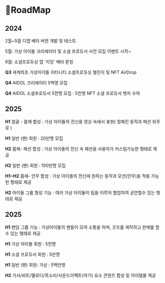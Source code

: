 # RoadMap

## **2024**

2월\~5월 디앱 베타 버젼 개발 및 테스트&#x20;

5월: 가상 아이돌 크리에이터 및 소셜 프로듀서 사전 모집 이벤트 시작\~&#x20;

6월: 소셜프로듀싱 앱 '지잉' 베타 론칭

**Q3**  세계최초 가상아이돌 이터니티 소셜프로듀싱 챌린지 및 NFT AirDrop

**Q4** AIDOL  크리에이터  5백명 모집&#x20;

**Q4** AIDOL 소셜프로듀서 5천명 모집 : 5천명 NFT 소셜 프로듀서 뱃지 수여



## **2025**

**H1** 얼굴 - 몸체 합성 : 가상 아이돌의 전신을 영상 속에서 표현( 정해진 동작과 패션 위주로 )

**H1** 일반 (팬)  회원  : 20만명 모집

**H2**  몸체- 패션 합성 : 가상 아이돌의 전신 속 패션을 사용자가 커스텀가능한 형태로 제공

**H2**  일반 (팬) 회원  : 100만명 모집

**H1\~H2** 몸체- 안무 합성 : 가상 아이돌의 전신에 원하는 동작과 모션(안무)을 적용 가능한 형태로 제공

**H2** 아이돌 그룹 형성 기능 : 여러 가상 아이돌이 팀을 이루어 협업하여 공연할수 있는 형태로 제공



## **2025**

**H1**  팬덤 그룹 기능 : 가상아이돌의 팬들이 모여 소통을 하며, 굿즈를 제작하고 판매를 할수 있는 형태로 제공

**H1**  가상 아이돌 회원  : 5천명

**H1**  소셜 프로듀서 회원  : 5만명

**H1**  일반 (팬) 회원: 가상 : 5백만명

**H2**  가사/비트/멜로디/목소리/사운드이팩트(악기) 요소 콘텐츠 합성 및  아이템몰 제공
